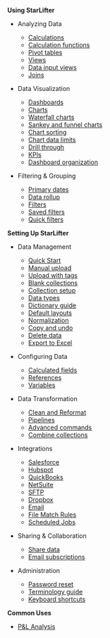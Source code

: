**Using StarLifter**

* Analyzing Data
  * [Calculations](how_to/calculate.md)
  * [Calculation functions](how_to/functions.md)
  * [Pivot tables](how_to/pivot.md)
  * [Views](how_to/view.md)
  * [Data input views](how_to/input_data.md)
  * [Joins](how_to/join.md)

* Data Visualization
  * [Dashboards](getting_started/dashboards.md)
  * [Charts](getting_started/charts.md)
  * [Waterfall charts](how_to/waterfall.md)
  * [Sankey and funnel charts](how_to/stage_progression_charts.md)
  * [Chart sorting](how_to/chart_sort.md)
  * [Chart data limits](how_to/chart_data_points.md)
  * [Drill through](how_to/drillthrough.md)
  * [KPIs](getting_started/kpis.md)
  * [Dashboard organization](how_to/dashboard_organization.md)

* Filtering & Grouping
  * [Primary dates](how_to/date.md)
  * [Data rollup](how_to/rollup.md)
  * [Filters](how_to/filter.md)
  * [Saved filters](how_to/filter.md)
  * [Quick filters](how_to/qwik_filter.md)

**Setting Up StarLifter**

* Data Management
  * [Quick Start](how_to/quick_start_integrations.md)
  * [Manual upload](getting_started/uploadingdata.md)
  * [Upload with tags](how_to/tag.md)
  * [Blank collections](how_to/new.md)
  * [Collection setup](getting_started/collection.md)
  * [Data types](how_to/data.md)
  * [Dictionary guide](how_to/dictionary.md)
  * [Default layouts](how_to/default.md)
  * [Normalization](how_to/normalization.md)
  * [Copy and undo](how_to/copy.md)
  * [Delete data](how_to/delete.md)
  * [Export to Excel](how_to/export.md)

* Configuring Data
  * [Calculated fields](how_to/calculate.md)
  * [References](how_to/references.md)
  * [Variables](how_to/variables.md)

* Data Transformation
  * [Clean and Reformat](how_to/accessing_clean_and_reformat.md)
  * [Pipelines](how_to/creating_pipeline.md)
  * [Advanced commands](how_to/advanced_transformer_commands.md)
  * [Combine collections](how_to/combining_CRM_collections.md)

* Integrations
  * [Salesforce](how_to/salesforce_api.md)
  * [Hubspot](how_to/hubspot_api.md)
  * [QuickBooks](how_to/quickbooks_api.md)
  * [NetSuite](how_to/netsuite_api.md)
  * [SFTP](how_to/sftpintegration.md)
  * [Dropbox](how_to/dropboxintegration.md)
  * [Email](how_to/emailintegration.md)
  * [File Match Rules](how_to/filematchrules.md)
  * [Scheduled Jobs](how_to/scheduledintegrations.md)

* Sharing & Collaboration
  * [Share data](how_to/sharing_access.md)
  * [Email subscriptions](how_to/dashboard_subscriptions.md)

* Administration
  * [Password reset](how_to/password_reset.md)
  * [Terminology guide](getting_started/structure.md)
  * [Keyboard shortcuts](keyboard.md)

**Common Uses**

  * [P&L Analysis](getting_started/usingstarlifter101.md)